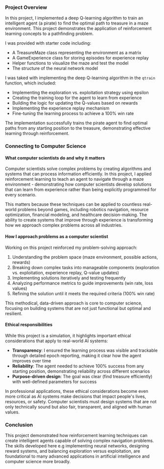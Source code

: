 ### Project Overview
In this project, I implemented a deep Q-learning algorithm to train an intelligent agent (a pirate) to find the optimal path to treasure in a maze environment. This project demonstrates the application of reinforcement learning concepts to a pathfinding problem.

I was provided with starter code including:
- A TreasureMaze class representing the environment as a matrix
- A GameExperience class for storing episodes for experience replay
- Helper functions to visualize the maze and test the model
- The structure of the neural network model

I was taked with implementing the deep Q-learning algorithm in the `qtrain` function, which included:
- Implementing the exploration vs. exploitation strategy using epsilon
- Creating the training loop for the agent to learn from experience
- Building the logic for updating the Q-values based on rewards
- Implementing the experience replay mechanism
- Fine-tuning the learning process to achieve a 100% win rate

The implementation successfully trains the pirate agent to find optimal paths from any starting position to the treasure, demonstrating effective learning through reinforcement.

### Connecting to Computer Science

#### What computer scientists do and why it matters
Computer scientists solve complex problems by creating algorithms and systems that can process information efficiently. In this project, I applied reinforcement learning to teach an agent to navigate through a maze environment - demonstrating how computer scientists develop solutions that can learn from experience rather than being explicitly programmed for every scenario.

This matters because these techniques can be applied to countless real-world problems beyond games, including robotics navigation, resource optimization, financial modeling, and healthcare decision-making. The ability to create systems that improve through experience is transforming how we approach complex problems across all industries.

#### How I approach problems as a computer scientist
Working on this project reinforced my problem-solving approach:
1. Understanding the problem space (maze environment, possible actions, rewards)
2. Breaking down complex tasks into manageable components (exploration vs. exploitation, experience replay, Q-value updates)
3. Implementing solutions iteratively and testing frequently
4. Analyzing performance metrics to guide improvements (win rate, loss values)
5. Refining the solution until it meets the required criteria (100% win rate)

This methodical, data-driven approach is core to computer science, focusing on building systems that are not just functional but optimal and resilient.

#### Ethical responsibilities
While this project is a simulation, it highlights important ethical considerations that apply to real-world AI systems:

- **Transparency**: I ensured the learning process was visible and trackable through detailed epoch reporting, making it clear how the agent improves over time
- **Reliability**: The agent needed to achieve 100% success from any starting position, demonstrating reliability across different scenarios
- **Purpose-driven design**: The goal was clear (find treasure efficiently) with well-defined parameters for success

In professional applications, these ethical considerations become even more critical as AI systems make decisions that impact people's lives, resources, or safety. Computer scientists must design systems that are not only technically sound but also fair, transparent, and aligned with human values.

### Conclusion
This project demonstrated how reinforcement learning techniques can create intelligent agents capable of solving complex navigation problems. The skills developed here e.g implementing neural networks, designing reward systems, and balancing exploration versus exploitation, are foundational to many advanced applications in artificial intelligence and computer science more broadly.

